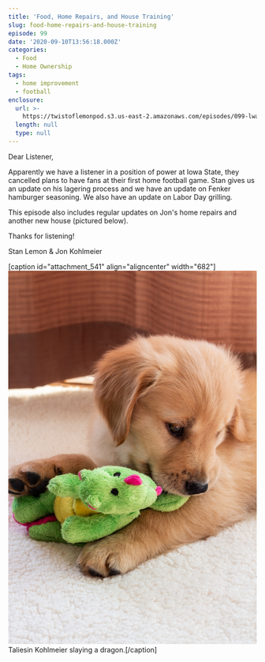 ```yaml
---
title: 'Food, Home Repairs, and House Training'
slug: food-home-repairs-and-house-training
episode: 99
date: '2020-09-10T13:56:18.000Z'
categories:
  - Food
  - Home Ownership
tags:
  - home improvement
  - football
enclosure:
  url: >-
    https://twistoflemonpod.s3.us-east-2.amazonaws.com/episodes/099-lwatol-20200910.mp3
  length: null
  type: null
---
```


Dear Listener,

Apparently we have a listener in a position of power at Iowa State, they cancelled plans to have fans at their first home football game. Stan gives us an update on his lagering process and we have an update on Fenker hamburger seasoning. We also have an update on Labor Day grilling.

This episode also includes regular updates on Jon's home repairs and another new house (pictured below).

Thanks for listening!

Stan Lemon & Jon Kohlmeier

\[caption id="attachment_541" align="aligncenter" width="682"\]![](./taliesin-small.jpg) Taliesin Kohlmeier slaying a dragon.\[/caption\]
